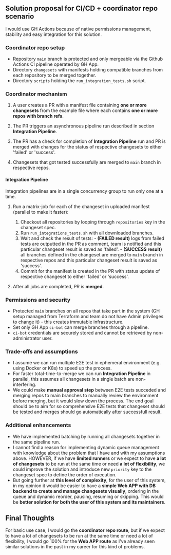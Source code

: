 ## Solution proposal for CI/CD + coordinator repo scenario

I would use GH Actions because of native permissions management, stability and easy integration for this solution.

### Coordinator repo setup

- Repository `main` branch is protected and only mergeable via the Github Actions CI pipeline operated by GH App.
- Directory `changesets` with manifests holding compatible branches from each repository to be merged together.
- Directory `scripts` holding the `run_integration_tests.sh` script.

### Coordinator mechanism

1. A user creates a PR with a manifest file containing **one or more changesets** from the example file where each contains **one or more repos with branch refs**.

2. The PR triggers an asynchronous pipeline run described in section **Integration Pipeline**.

3. The PR has a check for completion of **Integration Pipeline** run and PR is merged with changes for the status of respective changesets to either 'failed' or 'success'.

4. Changesets that got tested successfully are merged to `main` branch in respective repos.
  
#### Integration Pipeline

Integration pipelines are in a single concurrency group to run only one at a time.

1. Run a matrix-job for each of the changeset in uploaded manifest (parallel to make it faster):

     1. Checkout all repositories by looping through `repositories` key in the changeset spec.
     2. Run `run_integrations_tests.sh` with all downloaded branches.
     3. Wait and check the result of tests:
       - **(FAILED result)** logs from failed tests are outputted in the PR as comment, team is notified and this particular changeset result is saved as 'failed'.
       - **(SUCCESS result)** all branches defined in the changeset are merged to `main` branch in respective repos and this particular changeset result is saved as 'success'.
     4. Commit for the manifest is created in the PR with status update of respective changeset to either 'failed' or 'success'.

2. After all jobs are completed, PR is **merged**.

### Permissions and security

- Protected `main` branches on all repos that take part in the system (GH setup managed from Terraform and team do not have Admin privileges to change it) - this creates immutable infrastructure.
- Set only GH App `ci-bot` can merge branches through a pipeline.
- `ci-bot` credentials are securely stored and cannot be retrieved by non-administrator user.

### Trade-offs and assumptions

- I assume we can run multiple E2E test in ephemeral environment (e.g. using Docker or K8s) to speed up the process.
- For faster total-time-to-merge we can run **Integration Pipeline** in parallel, this assumes all changesets in a single batch are non-interfering.
- We could make **manual approval step** between E2E tests succeded and merging repos to main branches to manually review the environment before merging, but it would slow down the process. The end goal should be to aim for so comprehensive E2E tests that changeset should be tested and merges should go automatically after successfull result.

### Additional enhancements

- We have implemented batching by running all changesets together in the same pipeline run.
- I cannot find a reason for implementing dynamic queue management with knowledge about the problem that I have and with my assumptions above. HOWEVER, if we have **limited runners** or we expect to have **a lot of changesets** to be run at the same time or need **a lot of flexibility**, we could improve the solution and introduce new `priority` key to the changeset spec to define the order of execution.
- But going further at **this level of complexity**, for the user of this system, in my opinion it would be easier to have a **simple Web APP with DB backend to create and manage changesets visually**, ordering in the queue and dynamic reorder, pausing, resuming or skipping. This would be **better solution for both the user of this system and its maintainers**.

## Final Thoughts

For basic use case, I would go the **coordinator repo route**, but if we expect to have a lot of changesets to be run at the same time or need a lot of flexibility, I would go 100% for the **Web APP route** as I've already seen similar solutions in the past in my career for this kind of problems.
